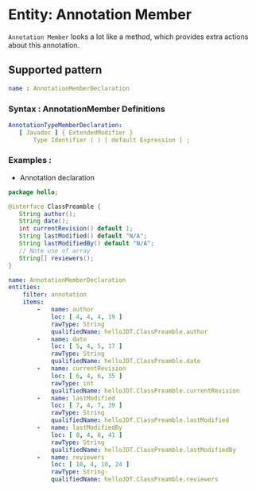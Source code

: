 # Entity: Annotation Member
`Annotation Member` looks a lot like a method, which provides extra actions about this annotation.
## Supported pattern
```yaml
name : AnnotationMemberDeclaration
```
### Syntax : AnnotationMember Definitions
```yaml
AnnotationTypeMemberDeclaration:
   [ Javadoc ] { ExtendedModifier }
       Type Identifier ( ) [ default Expression ] ;
```
### Examples : 
- Annotation declaration
```java
package hello;

@interface ClassPreamble {
   String author();
   String date();
   int currentRevision() default 1;
   String lastModified() default "N/A";
   String lastModifiedBy() default "N/A";
   // Note use of array
   String[] reviewers();
}
```
```yaml
name: AnnotationMemberDeclaration
entities:
    filter: annotation
    items:
        -   name: author
            loc: [ 4, 4, 4, 19 ]
            rawType: String
            qualifiedName: helloJDT.ClassPreamble.author
        -   name: date
            loc: [ 5, 4, 5, 17 ]
            rawType: String
            qualifiedName: helloJDT.ClassPreamble.date
        -   name: currentRevision
            loc: [ 6, 4, 6, 35 ]
            rawType: int
            qualifiedName: helloJDT.ClassPreamble.currentRevision
        -   name: lastModified
            loc: [ 7, 4, 7, 39 ]
            rawType: String
            qualifiedName: helloJDT.ClassPreamble.lastModified
        -   name: lastModifiedBy
            loc: [ 8, 4, 8, 41 ]
            rawType: String
            qualifiedName: helloJDT.ClassPreamble.lastModifiedBy
        -   name: reviewers
            loc: [ 10, 4, 10, 24 ]
            rawType: String-
            qualifiedName: helloJDT.ClassPreamble.reviewers
```
